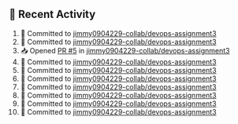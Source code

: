 ## 📌 Recent Activity
<!--START_SECTION:activity-->
1. 📝 Committed to [jimmy0904229-collab/devops-assignment3](https://github.com/jimmy0904229-collab/devops-assignment3/commit/70b7c4e313e66eddcf162012d9301f6187fe2406)
2. 📝 Committed to [jimmy0904229-collab/devops-assignment3](https://github.com/jimmy0904229-collab/devops-assignment3/commit/fd11155060c3daa14ddd1459848e705852b7da41)
3. 📥 Opened [PR #5](https://github.com/jimmy0904229-collab/devops-assignment3/pull/5) in [jimmy0904229-collab/devops-assignment3](https://github.com/jimmy0904229-collab/devops-assignment3)
4. 📝 Committed to [jimmy0904229-collab/devops-assignment3](https://github.com/jimmy0904229-collab/devops-assignment3/commit/fab3c3faf47066dbbaa07956aea7a815257becdf)
5. 📝 Committed to [jimmy0904229-collab/devops-assignment3](https://github.com/jimmy0904229-collab/devops-assignment3/commit/4e5b247dd740316e0450b9a82cc3f30e75d04430)
6. 📝 Committed to [jimmy0904229-collab/devops-assignment3](https://github.com/jimmy0904229-collab/devops-assignment3/commit/a29f5b634e879c4480d3b7f681dbdb8b726c52ed)
7. 📝 Committed to [jimmy0904229-collab/devops-assignment3](https://github.com/jimmy0904229-collab/devops-assignment3/commit/7a5eb193e24ee477d666046aaf7865622f43b08e)
8. 📝 Committed to [jimmy0904229-collab/devops-assignment3](https://github.com/jimmy0904229-collab/devops-assignment3/commit/df3e490c58af06cf9c2b03c2fb632431c3cf5a19)
9. 📝 Committed to [jimmy0904229-collab/devops-assignment3](https://github.com/jimmy0904229-collab/devops-assignment3/commit/4a2fca6153988b31245b9d0c6f6876e2a951f8a6)
10. 📝 Committed to [jimmy0904229-collab/devops-assignment3](https://github.com/jimmy0904229-collab/devops-assignment3/commit/f454d496dcbbce58266e3ae1aacb2aa51d481b69)
<!--END_SECTION:activity-->
